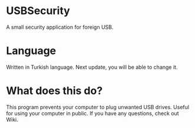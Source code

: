 # USBSecurity
A small security application for foreign USB.

# Language
Written in Turkish language. Next update, you will be able to change it.

# What does this do?
This program prevents your computer to plug unwanted USB drives. Useful for using your computer in public. If you have any questions, check out Wiki.
